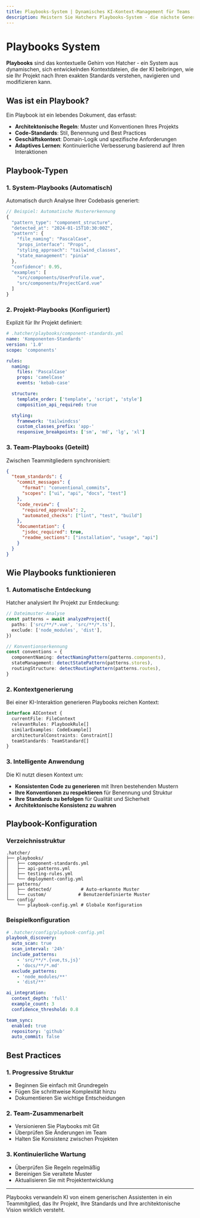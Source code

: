 ```yaml
---
title: Playbooks-System | Dynamisches KI-Kontext-Management für Teams
description: Meistern Sie Hatchers Playbooks-System - die nächste Generation der KI-Kontext-Verwaltung. Erstellen Sie dynamische, steuerbare Unternehmenskonstitutionen, die der KI die Coding-Standards und Architekturentscheidungen Ihres Teams beibringen.
---
```


# Playbooks System

**Playbooks** sind das kontextuelle Gehirn von Hatcher - ein System aus dynamischen, sich entwickelnden Kontextdateien, die der KI beibringen, wie sie Ihr Projekt nach Ihren exakten Standards verstehen, navigieren und modifizieren kann.

## Was ist ein Playbook?

Ein Playbook ist ein lebendes Dokument, das erfasst:

- **Architektonische Regeln**: Muster und Konventionen Ihres Projekts
- **Code-Standards**: Stil, Benennung und Best Practices
- **Geschäftskontext**: Domain-Logik und spezifische Anforderungen
- **Adaptives Lernen**: Kontinuierliche Verbesserung basierend auf Ihren Interaktionen

## Playbook-Typen

### 1. System-Playbooks (Automatisch)

Automatisch durch Analyse Ihrer Codebasis generiert:

```typescript
// Beispiel: Automatische Mustererkennung
{
  "pattern_type": "component_structure",
  "detected_at": "2024-01-15T10:30:00Z",
  "pattern": {
    "file_naming": "PascalCase",
    "props_interface": "Props",
    "styling_approach": "tailwind_classes",
    "state_management": "pinia"
  },
  "confidence": 0.95,
  "examples": [
    "src/components/UserProfile.vue",
    "src/components/ProjectCard.vue"
  ]
}
```

### 2. Projekt-Playbooks (Konfiguriert)

Explizit für Ihr Projekt definiert:

```yaml
# .hatcher/playbooks/component-standards.yml
name: 'Komponenten-Standards'
version: '1.0'
scope: 'components'

rules:
  naming:
    files: 'PascalCase'
    props: 'camelCase'
    events: 'kebab-case'

  structure:
    template_order: ['template', 'script', 'style']
    composition_api_required: true

  styling:
    framework: 'tailwindcss'
    custom_classes_prefix: 'app-'
    responsive_breakpoints: ['sm', 'md', 'lg', 'xl']
```

### 3. Team-Playbooks (Geteilt)

Zwischen Teammitgliedern synchronisiert:

```json
{
  "team_standards": {
    "commit_messages": {
      "format": "conventional_commits",
      "scopes": ["ui", "api", "docs", "test"]
    },
    "code_review": {
      "required_approvals": 2,
      "automated_checks": ["lint", "test", "build"]
    },
    "documentation": {
      "jsdoc_required": true,
      "readme_sections": ["installation", "usage", "api"]
    }
  }
}
```

## Wie Playbooks funktionieren

### 1. Automatische Entdeckung

Hatcher analysiert Ihr Projekt zur Entdeckung:

```typescript
// Dateimuster-Analyse
const patterns = await analyzeProject({
  paths: ['src/**/*.vue', 'src/**/*.ts'],
  exclude: ['node_modules', 'dist'],
})

// Konventionserkennung
const conventions = {
  componentNaming: detectNamingPattern(patterns.components),
  stateManagement: detectStatePattern(patterns.stores),
  routingStructure: detectRoutingPattern(patterns.routes),
}
```

### 2. Kontextgenerierung

Bei einer KI-Interaktion generieren Playbooks reichen Kontext:

```typescript
interface AIContext {
  currentFile: FileContext
  relevantRules: PlaybookRule[]
  similarExamples: CodeExample[]
  architecturalConstraints: Constraint[]
  teamStandards: TeamStandard[]
}
```

### 3. Intelligente Anwendung

Die KI nutzt diesen Kontext um:

- **Konsistenten Code zu generieren** mit Ihren bestehenden Mustern
- **Ihre Konventionen zu respektieren** für Benennung und Struktur
- **Ihre Standards zu befolgen** für Qualität und Sicherheit
- **Architektonische Konsistenz zu wahren**

## Playbook-Konfiguration

### Verzeichnisstruktur

```
.hatcher/
├── playbooks/
│   ├── component-standards.yml
│   ├── api-patterns.yml
│   ├── testing-rules.yml
│   └── deployment-config.yml
├── patterns/
│   ├── detected/           # Auto-erkannte Muster
│   └── custom/            # Benutzerdefinierte Muster
└── config/
    └── playbook-config.yml # Globale Konfiguration
```

### Beispielkonfiguration

```yaml
# .hatcher/config/playbook-config.yml
playbook_discovery:
  auto_scan: true
  scan_interval: '24h'
  include_patterns:
    - 'src/**/*.{vue,ts,js}'
    - 'docs/**/*.md'
  exclude_patterns:
    - 'node_modules/**'
    - 'dist/**'

ai_integration:
  context_depth: 'full'
  example_count: 3
  confidence_threshold: 0.8

team_sync:
  enabled: true
  repository: 'github'
  auto_commit: false
```

## Best Practices

### 1. Progressive Struktur

- Beginnen Sie einfach mit Grundregeln
- Fügen Sie schrittweise Komplexität hinzu
- Dokumentieren Sie wichtige Entscheidungen

### 2. Team-Zusammenarbeit

- Versionieren Sie Playbooks mit Git
- Überprüfen Sie Änderungen im Team
- Halten Sie Konsistenz zwischen Projekten

### 3. Kontinuierliche Wartung

- Überprüfen Sie Regeln regelmäßig
- Bereinigen Sie veraltete Muster
- Aktualisieren Sie mit Projektentwicklung

---

Playbooks verwandeln KI von einem generischen Assistenten in ein Teammitglied, das Ihr Projekt, Ihre Standards und Ihre architektonische Vision wirklich versteht.
